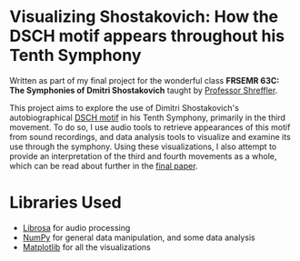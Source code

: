 # Visualizing Shostakovich: How the DSCH motif appears throughout his Tenth Symphony

Written as part of my final project for the wonderful class __FRSEMR 63C: The Symphonies of Dmitri Shostakovich__ taught by [Professor Shreffler](https://music.fas.harvard.edu/shreffler.html). 

This project aims to explore the use of Dimitri Shostakovich's autobiographical [DSCH motif](https://en.wikipedia.org/wiki/DSCH_motif) in his Tenth Symphony, primarily in the third movement. 
To do so, I use audio tools to retrieve appearances of this motif from sound recordings, and data analysis tools to visualize and examine its use through the symphony.
Using these visualizations, I also attempt to provide an interpretation of the third and fourth movements as a whole, which can be read about further in the [final paper](Final%20Paper.pdf).

# Libraries Used
- [Librosa](https://librosa.org/) for audio processing
- [NumPy](https://numpy.org/) for general data manipulation, and some data analysis
- [Matplotlib](https://matplotlib.org/) for all the visualizations
